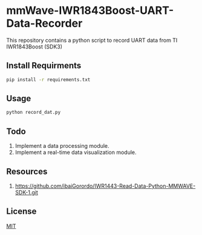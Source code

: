 # mmWave-IWR1843Boost-UART-Data-Recorder
This repository contains a python script to record UART data from TI IWR1843Boost (SDK3)

## Install Requirments

```bash
pip install -r requirements.txt
```

## Usage


```bash
python record_dat.py
```

## Todo
1. Implement a data processing module. 
2. Implement a real-time data visualization module.

## Resources
1. https://github.com/ibaiGorordo/IWR1443-Read-Data-Python-MMWAVE-SDK-1.git

## License
[MIT](https://choosealicense.com/licenses/mit/)
